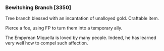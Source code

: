 ### Bewitching Branch [3350]

Tree branch blessed with an incantation of unalloyed gold. Craftable item.

Pierce a foe, using FP to turn them into a temporary ally.

The Empyrean Miquella is loved by many people. Indeed, he has learned very well how to compel such affection.